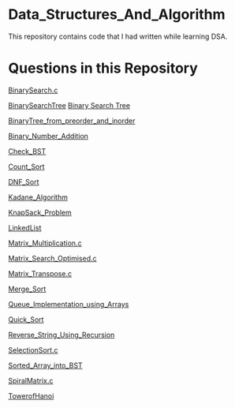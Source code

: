 # Data_Structures_And_Algorithm
This repository contains code that I had written while learning DSA.
# Questions in this Repository
<a href="">BinarySearch.c</a>

<a href="">BinarySearchTree</a>
<a href="">Binary Search Tree</a>



<a href="">BinaryTree_from_preorder_and_inorder</a>


<a href="">Binary_Number_Addition</a></a></a>


<a href="">Check_BST</a></a>

<a href="">Count_Sort</a>

<a href="">DNF_Sort</a>

<a href="">Kadane_Algorithm</a>

<a href="">KnapSack_Problem</a>

<a href="">LinkedList</a>


<a href="">Matrix_Multiplication.c</a>

<a href="">Matrix_Search_Optimised.c</a>

<a href="">Matrix_Transpose.c</a>

<a href="">Merge_Sort</a></a>

<a href="">Queue_Implementation_using_Arrays</a>

<a href="">Quick_Sort</a></a>


<a href="">Reverse_String_Using_Recursion</a>


<a href="">SelectionSort.c</a>

<a href="">Sorted_Array_into_BST</a>


<a href="">SpiralMatrix.c</a>

<a href="">TowerofHanoi</a></a>
